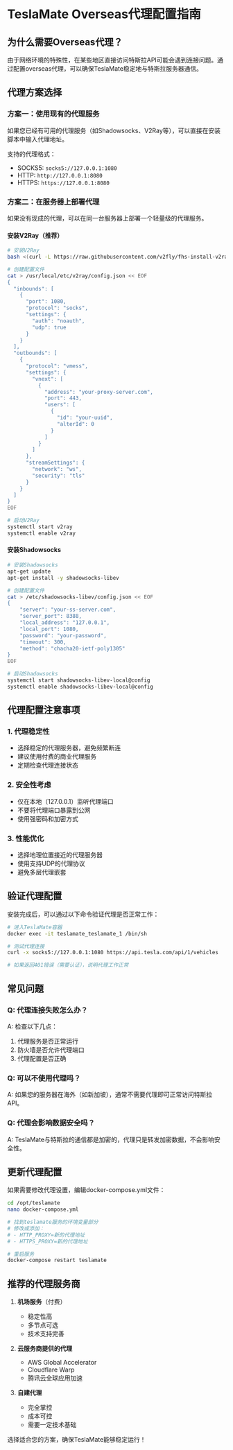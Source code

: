 # TeslaMate Overseas代理配置指南

## 为什么需要Overseas代理？

由于网络环境的特殊性，在某些地区直接访问特斯拉API可能会遇到连接问题。通过配置overseas代理，可以确保TeslaMate稳定地与特斯拉服务器通信。

## 代理方案选择

### 方案一：使用现有的代理服务

如果您已经有可用的代理服务（如Shadowsocks、V2Ray等），可以直接在安装脚本中输入代理地址。

支持的代理格式：
- SOCKS5: `socks5://127.0.0.1:1080`
- HTTP: `http://127.0.0.1:8080`
- HTTPS: `https://127.0.0.1:8080`

### 方案二：在服务器上部署代理

如果没有现成的代理，可以在同一台服务器上部署一个轻量级的代理服务。

#### 安装V2Ray（推荐）

```bash
# 安装V2Ray
bash <(curl -L https://raw.githubusercontent.com/v2fly/fhs-install-v2ray/master/install-release.sh)

# 创建配置文件
cat > /usr/local/etc/v2ray/config.json << EOF
{
  "inbounds": [
    {
      "port": 1080,
      "protocol": "socks",
      "settings": {
        "auth": "noauth",
        "udp": true
      }
    }
  ],
  "outbounds": [
    {
      "protocol": "vmess",
      "settings": {
        "vnext": [
          {
            "address": "your-proxy-server.com",
            "port": 443,
            "users": [
              {
                "id": "your-uuid",
                "alterId": 0
              }
            ]
          }
        ]
      },
      "streamSettings": {
        "network": "ws",
        "security": "tls"
      }
    }
  ]
}
EOF

# 启动V2Ray
systemctl start v2ray
systemctl enable v2ray
```

#### 安装Shadowsocks

```bash
# 安装Shadowsocks
apt-get update
apt-get install -y shadowsocks-libev

# 创建配置文件
cat > /etc/shadowsocks-libev/config.json << EOF
{
    "server": "your-ss-server.com",
    "server_port": 8388,
    "local_address": "127.0.0.1",
    "local_port": 1080,
    "password": "your-password",
    "timeout": 300,
    "method": "chacha20-ietf-poly1305"
}
EOF

# 启动Shadowsocks
systemctl start shadowsocks-libev-local@config
systemctl enable shadowsocks-libev-local@config
```

## 代理配置注意事项

### 1. 代理稳定性
- 选择稳定的代理服务器，避免频繁断连
- 建议使用付费的商业代理服务
- 定期检查代理连接状态

### 2. 安全性考虑
- 仅在本地（127.0.0.1）监听代理端口
- 不要将代理端口暴露到公网
- 使用强密码和加密方式

### 3. 性能优化
- 选择地理位置接近的代理服务器
- 使用支持UDP的代理协议
- 避免多层代理嵌套

## 验证代理配置

安装完成后，可以通过以下命令验证代理是否正常工作：

```bash
# 进入TeslaMate容器
docker exec -it teslamate_teslamate_1 /bin/sh

# 测试代理连接
curl -x socks5://127.0.0.1:1080 https://api.tesla.com/api/1/vehicles

# 如果返回401错误（需要认证），说明代理工作正常
```

## 常见问题

### Q: 代理连接失败怎么办？
A: 检查以下几点：
1. 代理服务是否正常运行
2. 防火墙是否允许代理端口
3. 代理配置是否正确

### Q: 可以不使用代理吗？
A: 如果您的服务器在海外（如新加坡），通常不需要代理即可正常访问特斯拉API。

### Q: 代理会影响数据安全吗？
A: TeslaMate与特斯拉的通信都是加密的，代理只是转发加密数据，不会影响安全性。

## 更新代理配置

如果需要修改代理设置，编辑docker-compose.yml文件：

```bash
cd /opt/teslamate
nano docker-compose.yml

# 找到teslamate服务的环境变量部分
# 修改或添加：
# - HTTP_PROXY=新的代理地址
# - HTTPS_PROXY=新的代理地址

# 重启服务
docker-compose restart teslamate
```

## 推荐的代理服务商

1. **机场服务**（付费）
   - 稳定性高
   - 多节点可选
   - 技术支持完善

2. **云服务商提供的代理**
   - AWS Global Accelerator
   - Cloudflare Warp
   - 腾讯云全球应用加速

3. **自建代理**
   - 完全掌控
   - 成本可控
   - 需要一定技术基础

选择适合您的方案，确保TeslaMate能够稳定运行！